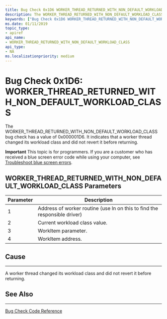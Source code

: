 ```yaml
---
title: Bug Check 0x1D6 WORKER_THREAD_RETURNED_WITH_NON_DEFAULT_WORKLOAD_CLASS
description: The WORKER_THREAD_RETURNED_WITH_NON_DEFAULT_WORKLOAD_CLASS bug check has a value of 0x000001D6. It indicates that a worker thread changed its workload class and did not revert it before returning.
keywords: ["Bug Check 0x1D6 WORKER_THREAD_RETURNED_WITH_NON_DEFAULT_WORKLOAD_CLASS", "WORKER_THREAD_RETURNED_WITH_NON_DEFAULT_WORKLOAD_CLASS"]
ms.date: 01/11/2019
topic_type:
- apiref
api_name:
- WORKER_THREAD_RETURNED_WITH_NON_DEFAULT_WORKLOAD_CLASS
api_type:
- NA
ms.localizationpriority: medium
---
```


# Bug Check 0x1D6: WORKER\_THREAD\_RETURNED\_WITH\_NON\_DEFAULT\_WORKLOAD\_CLASS

The WORKER\_THREAD\_RETURNED\_WITH\_NON\_DEFAULT\_WORKLOAD\_CLASS bug check has a value of 0x000001D6. It indicates that a worker thread changed its workload class and did not revert it before returning.

**Important** This topic is for programmers. If you are a customer who has received a blue screen error code while using your computer, see [Troubleshoot blue screen errors](https://windows.microsoft.com/windows-10/troubleshoot-blue-screen-errors).
 

## WORKER\_THREAD\_RETURNED\_WITH\_NON\_DEFAULT\_WORKLOAD\_CLASS Parameters

|Parameter|Description|
|-------- |---------- |
|1| Address of worker routine (use ln on this to find the responsible driver) |
|2| Current workload class value. |
|3| WorkItem parameter. |
|4| WorkItem address. |

## Cause
-----

A worker thread changed its workload class and did not revert it before returning.


## See Also
----------

[Bug Check Code Reference](bug-check-code-reference2.md)

